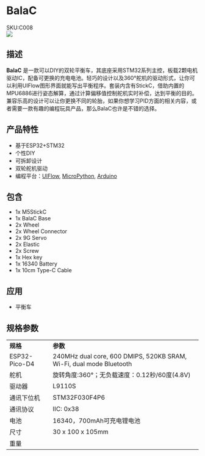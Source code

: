 # BalaC

<div class="badge badge-pill badge-primary product_sku_tag">SKU:C008</div>

<div class="product_pic"><img src="assets/img/product_pics/core/minicore/atom/balac_01.webp"></div>

## 描述

**BalaC** 是一款可以DIY的双轮平衡车，其底座采用STM32系列主控，板载2颗电机驱动IC，配备可更换的充电电池。轻巧的设计以及360°舵机的驱动形式，让你可以利用UIFlow图形界面就能写出平衡程序。套装内含有StickC，借助内置的MPU6886进行姿态解算，通过计算偏移值控制舵机实时补偿，达到平衡的目的。兼容乐高的设计可以让你更换不同的轮胎，如果你想学习PID方面的相关内容，或者需要一款有趣的编程玩具产品，那么BalaC也许是不错的选择。

## 产品特性

- 基于ESP32+STM32
- 个性DIY
- 可拆卸设计
- 双轮舵机驱动
- 编程平台：[UIFlow](http://flow.m5stack.com), [MicroPython](http://micropython.org/), [Arduino](http://www.arduino.cc)


## 包含

-  1x M5StickC
-  1x BalaC Base
-  2x Wheel
-  2x Wheel Connector 
-  2x 9G Servo
-  2x Elastic
-  2x Screw
-  1x Hex key
-  1x 16340 Battery
-  1x 10cm Type-C Cable

## 应用

- 平衡车

## 规格参数

<table>
   <tr style="font-weight:bold">
      <td>规格</td>
      <td>参数</td>
   </tr>
   <tr>
      <td>ESP32-Pico-D4</td>
      <td>240MHz dual core, 600 DMIPS, 520KB SRAM, Wi-Fi, dual mode Bluetooth</td>
   </tr>
   <tr>
      <td>舵机</td>
      <td>旋转角度:360°；无负载速度：0.12秒/60度(4.8V)</td>
   </tr>
   <tr>
      <td>驱动器</td>
      <td>L9110S</td>
   </tr>
   <tr>
      <td>通讯下位机</td>
      <td>STM32F030F4P6</td>
   </tr>
   <tr>
      <td>通讯协议</td>
      <td>IIC: 0x38</td>
   </tr>
   <tr>
      <td>电池</td>
      <td>16340，700mAh可充电锂电池</td>
   </tr>
   <tr>
      <td>尺寸</td>
      <td>30 x 100 x 105mm</td>
   </tr>
   <tr>
      <td>重量</td>
      <td></td>
   </tr>
</table>

<script>

   var purchase_link = 'https://m5stack.com/collections/m5-core/products/atomic-esp32-development-kit';

   var quickstart_link = '';

   anchor_search(purchase_link);
   scrollFunc();

</script>

